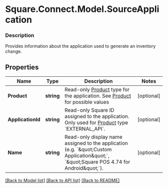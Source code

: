 # Square.Connect.Model.SourceApplication

### Description

Provides information about the application used to generate an inventory change.

## Properties

Name | Type | Description | Notes
------------ | ------------- | ------------- | -------------
**Product** | **string** | Read-only [Product](#type-product) type for the application. See [Product](#type-product) for possible values | [optional] 
**ApplicationId** | **string** | Read-only Square ID assigned to the application. Only used for [Product](#type-product) type &#x60;EXTERNAL_API&#x60;. | [optional] 
**Name** | **string** | Read-only display name assigned to the application (e.g. &#x60;\&quot;Custom Application\&quot;&#x60;, &#x60;\&quot;Square POS 4.74 for Android\&quot;&#x60;). | [optional] 



[[Back to Model list]](../README.md#documentation-for-models) [[Back to API list]](../README.md#documentation-for-api-endpoints) [[Back to README]](../README.md)

